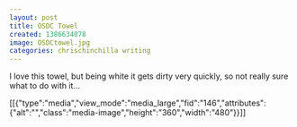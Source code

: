 ```yaml
---
layout: post
title: OSDC Towel
created: 1386634078
image: OSDCtowel.jpg
categories: chrischinchilla writing
---
```

<p>I love this towel, but being white it gets dirty very quickly, so not really sure what to do with it&hellip;</p><p>[[{"type":"media","view_mode":"media_large","fid":"146","attributes":{"alt":"","class":"media-image","height":"360","width":"480"}}]]</p>
